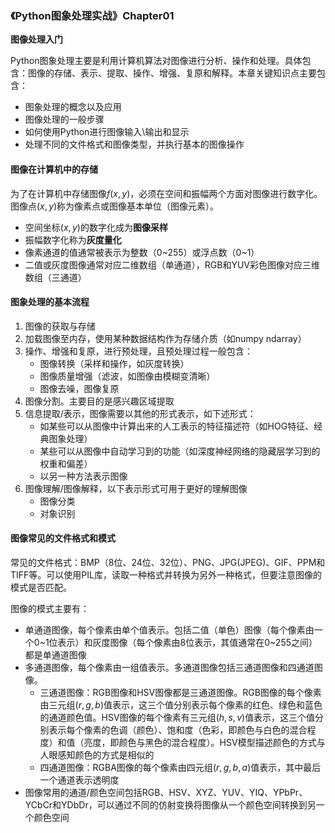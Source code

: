 ### 《Python图象处理实战》Chapter01

**图像处理入门**

Python图象处理主要是利用计算机算法对图像进行分析、操作和处理。具体包含：图像的存储、表示、提取、操作、增强、复原和解释。本章关键知识点主要包含：

- 图象处理的概念以及应用
- 图像处理的一般步骤
- 如何使用Python进行图像输入\输出和显示
- 处理不同的文件格式和图像类型，并执行基本的图像操作

#### 图像在计算机中的存储

为了在计算机中存储图像$f(x,y)$，必须在空间和振幅两个方面对图像进行数字化。图像点$(x,y)$称为像素点或图像基本单位（图像元素）。

- 空间坐标$(x,y)$的数字化成为**图像采样**
- 振幅数字化称为**灰度量化**
- 像素通道的值通常被表示为整数（0\~255）或浮点数（0\~1）
- 二值或灰度图像通常对应二维数组（单通道），RGB和YUV彩色图像对应三维数组（三通道）

#### 图象处理的基本流程

1. 图像的获取与存储
2. 加载图像至内存，使用某种数据结构作为存储介质（如numpy ndarray）
3. 操作、增强和复原，进行预处理，且预处理过程一般包含：
   - 图像转换（采样和操作，如灰度转换）
   - 图像质量增强（滤波，如图像由模糊变清晰）
   - 图像去噪，图像复原
4. 图像分割。主要目的是感兴趣区域提取
5. 信息提取/表示，图像需要以其他的形式表示，如下述形式：
   - 如某些可以从图像中计算出来的人工表示的特征描述符（如HOG特征、经典图象处理）
   - 某些可以从图像中自动学习到的功能（如深度神经网络的隐藏层学习到的权重和偏差）
   - 以另一种方法表示图像
6. 图像理解/图像解释，以下表示形式可用于更好的理解图像
   - 图像分类
   - 对象识别

#### 图像常见的文件格式和模式

常见的文件格式：BMP（8位、24位、32位）、PNG、JPG(JPEG)、GIF、PPM和TIFF等。可以使用PIL库，读取一种格式并转换为另外一种格式，但要注意图像的模式是否匹配。

图像的模式主要有：

- 单通道图像，每个像素由单个值表示。包括二值（单色）图像（每个像素由一个0\~1位表示）和灰度图像（每个像素由8位表示，其值通常在0\~255之间）都是单通道图像
- 多通道图像，每个像素由一组值表示。多通道图像包括三通道图像和四通道图像。
  - 三通道图像：RGB图像和HSV图像都是三通道图像。RGB图像的每个像素由三元组$(r, g, b)$值表示，这三个值分别表示每个像素的红色、绿色和蓝色的通道颜色值。HSV图像的每个像素有三元组$(h,s,v)$值表示，这三个值分别表示每个像素的色调（颜色）、饱和度（色彩，即颜色与白色的混合程度）和值（亮度，即颜色与黑色的混合程度）。HSV模型描述颜色的方式与人眼感知颜色的方式是相似的
  - 四通道图像：RGBA图像的每个像素由四元组$(r,g,b,a)$值表示，其中最后一个通道表示透明度
- 图像常用的通道/颜色空间包括RGB、HSV、XYZ、YUV、YIQ、YPbPr、YCbCr和YDbDr，可以通过不同的仿射变换将图像从一个颜色空间转换到另一个颜色空间

